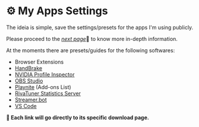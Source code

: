 # ⚙️ My Apps Settings

The ideia is simple, save the settings/presets for the apps I'm using publicly.

Please proceed to the [_next page_](settings/)📄 to know more in-depth information.

At the moments there are presets/guides for the following softwares:

- Browser Extensions
- [HandBrake](https://github.com/HandBrake/HandBrake/releases/latest)
- [NVIDIA Profile Inspector](https://github.com/Orbmu2k/nvidiaProfileInspector/releases/latest)
- [OBS Studio](https://github.com/obsproject/obs-studio/releases/latest)
- [Playnite](https://github.com/JosefNemec/Playnite/releases/latest) (Add-ons List)
- [RivaTuner Statistics Server](https://www.guru3d.com/download/msi-afterburner-beta-download/)
- [Streamer.bot](https://streamer.bot/)
- [VS Code](https://code.visualstudio.com/Download)

**🛑 Each link will go directly to its specific download page.**
